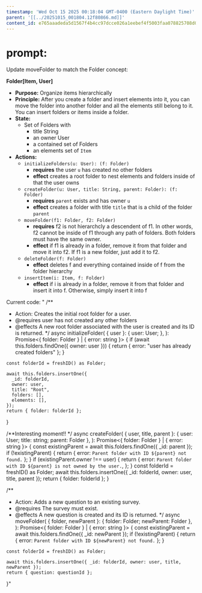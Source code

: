 ```yaml
---
timestamp: 'Wed Oct 15 2025 00:18:04 GMT-0400 (Eastern Daylight Time)'
parent: '[[../20251015_001804.12f80866.md]]'
content_id: e765aaadeda5d1567f4b4cc97dcce026a1eebef4f5003faa078825708d00498d
---
```


# prompt:

Update moveFolder to match the Folder concept:

**Folder\[Item, User]**

* **Purpose:** Organize items hierarchically
* **Principle:** After you create a folder and insert elements into it, you can move the folder into another folder and all the elements still belong to it.  You can insert folders or items inside a folder.
* **State:**
  * Set of Folders with
    * title String
    * an owner User
    * a contained set of Folders
    * an elements set of `Item`
* **Actions:**
  * `initializeFolders(u: User): (f: Folder)`
    * **requires** the user `u` has created no other folders
    * **effect** creates a root folder to nest elements and folders inside of that the user owns
  * `createFolder(u: User, title: String, parent: Folder): (f: Folder)`
    * **requires** `parent` exists and has owner `u`
    * **effect** creates a folder with title `title` that is a child of the folder `parent`
  * `moveFolder(f1: Folder, f2: Folder)`
    * **requires** f2 is not hierarchcly a descendent of f1.  In other words, f2 cannot be inside of f1 through any path of folders.  Both folders must have the same owner.
    * **effect** if f1 is already in a folder, remove it from that folder and move it into f2.  If f1 is a new folder, just add it to f2.
  * `deleteFolder(f: Folder)`
    * **effect** deletes f and everything contained inside of f from the folder hierarchy
  * `insertItem(i: Item, f: Folder)`
    * **effect** if i is already in a folder, remove it from that folder and insert it into f.  Otherwise, simply insert it into f

Current code:
"  /\*\*

* Action: Creates the initial root folder for a user.
* @requires user has not created any other folders
* @effects A new root folder associated with the user is created and its ID is returned.
  \*/
  async initializeFolder(
  { user }: {
  user: User;
  },
  ): Promise<{ folder: Folder } | { error: string }> {
  if (await this.folders.findOne({ owner: user })) {
  return { error: "user has already created folders" };
  }

```
const folderId = freshID() as Folder;
```

```
await this.folders.insertOne({
  _id: folderId,
  owner: user,
  title: "Root",
  folders: [],
  elements: [],
});
return { folder: folderId };
```

}

/\*\*Interesting moment!! \*/
async createFolder(
{ user, title, parent }: { user: User; title: string; parent: Folder },
): Promise<{ folder: Folder } | { error: string }> {
const existingParent = await this.folders.findOne({ \_id: parent });
if (!existingParent) {
return { error: `Parent folder with ID ${parent} not found.` };
}
if (existingParent.owner !== user) {
return {
error: `Parent folder with ID ${parent} is not owned by the user.`,
};
}
const folderId = freshID() as Folder;
await this.folders.insertOne({ \_id: folderId, owner: user, title, parent });
return { folder: folderId };
}

/\*\*

* Action: Adds a new question to an existing survey.
* @requires The survey must exist.
* @effects A new question is created and its ID is returned.
  \*/
  async moveFolder(
  { folder, newParent }: { folder: Folder; newParent: Folder },
  ): Promise<{ folder: Folder } | { error: string }> {
  const existingParent = await this.folders.findOne({ \_id: newParent });
  if (!existingParent) {
  return { error: `Parent folder with ID ${newParent} not found.` };
  }

```
const folderId = freshID() as Folder;
```

```
await this.folders.insertOne({ _id: folderId, owner: user, title, newParent });
return { question: questionId };
```

}"
